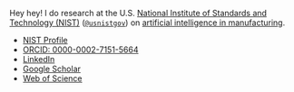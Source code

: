 Hey hey! I do research at the U.S. [National Institute of Standards and Technology (NIST)](https://www.nist.gov) ([`@usnistgov`](https://github.com/usnistgov)) on [artificial intelligence in manufacturing](https://www.nist.gov/programs-projects/industrial-artificial-intelligence-management-and-metrology-iaimm).

- [NIST Profile](https://www.nist.gov/people/michael-dawson)
- [ORCID: 0000-0002-7151-5664](https://orcid.org/0000-0002-7151-5664)
- [LinkedIn](https://www.linkedin.com/in/mkdjr)
- [Google Scholar](https://scholar.google.com/citations?user=CkKZeSAAAAAJ)
- [Web of Science](https://www.webofscience.com/wos/author/record/GQB-2267-2022)

<!--
**MKDJr/mkdjr** is a ✨ _special_ ✨ repository because its `README.md` (this file) appears on your GitHub profile.

Here are some ideas to get you started:

- 🔭 I’m currently working on ...
- 🌱 I’m currently learning ...
- 👯 I’m looking to collaborate on ...
- 🤔 I’m looking for help with ...
- 💬 Ask me about ...
- 📫 How to reach me: ...
- 😄 Pronouns: ...
- ⚡ Fun fact: ...
-->
